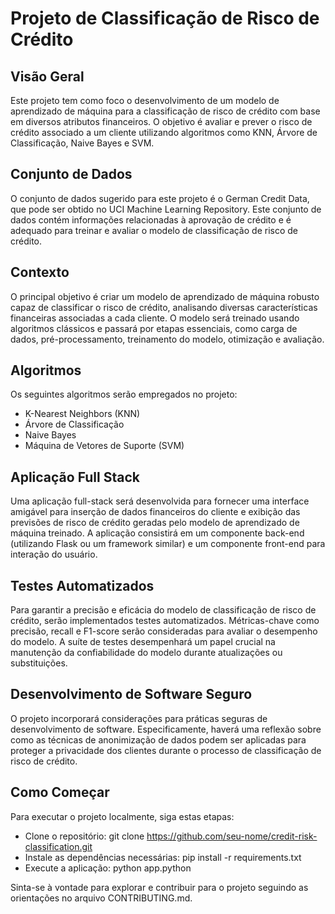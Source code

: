 # Projeto de Classificação de Risco de Crédito

## Visão Geral
Este projeto tem como foco o desenvolvimento de um modelo de aprendizado de máquina para a classificação de risco de crédito com base em diversos atributos financeiros. O objetivo é avaliar e prever o risco de crédito associado a um cliente utilizando algoritmos como KNN, Árvore de Classificação, Naive Bayes e SVM.

## Conjunto de Dados
O conjunto de dados sugerido para este projeto é o German Credit Data, que pode ser obtido no UCI Machine Learning Repository. Este conjunto de dados contém informações relacionadas à aprovação de crédito e é adequado para treinar e avaliar o modelo de classificação de risco de crédito.

## Contexto
O principal objetivo é criar um modelo de aprendizado de máquina robusto capaz de classificar o risco de crédito, analisando diversas características financeiras associadas a cada cliente. O modelo será treinado usando algoritmos clássicos e passará por etapas essenciais, como carga de dados, pré-processamento, treinamento do modelo, otimização e avaliação.

## Algoritmos
Os seguintes algoritmos serão empregados no projeto:

- K-Nearest Neighbors (KNN)
- Árvore de Classificação
- Naive Bayes
- Máquina de Vetores de Suporte (SVM)

## Aplicação Full Stack

Uma aplicação full-stack será desenvolvida para fornecer uma interface amigável para inserção de dados financeiros do cliente e exibição das previsões de risco de crédito geradas pelo modelo de aprendizado de máquina treinado. A aplicação consistirá em um componente back-end (utilizando Flask ou um framework similar) e um componente front-end para interação do usuário.

## Testes Automatizados
Para garantir a precisão e eficácia do modelo de classificação de risco de crédito, serão implementados testes automatizados. Métricas-chave como precisão, recall e F1-score serão consideradas para avaliar o desempenho do modelo. A suíte de testes desempenhará um papel crucial na manutenção da confiabilidade do modelo durante atualizações ou substituições.

## Desenvolvimento de Software Seguro
O projeto incorporará considerações para práticas seguras de desenvolvimento de software. Especificamente, haverá uma reflexão sobre como as técnicas de anonimização de dados podem ser aplicadas para proteger a privacidade dos clientes durante o processo de classificação de risco de crédito.

## Como Começar
Para executar o projeto localmente, siga estas etapas:

- Clone o repositório: git clone https://github.com/seu-nome/credit-risk-classification.git
- Instale as dependências necessárias: pip install -r requirements.txt
- Execute a aplicação: python app.python

Sinta-se à vontade para explorar e contribuir para o projeto seguindo as orientações no arquivo CONTRIBUTING.md.

